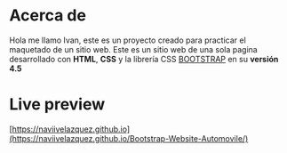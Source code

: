# Acerca de

Hola me llamo Ivan, este es un proyecto creado para practicar el maquetado de un sitio web. Este es un sitio web de una sola pagina desarrollado con **HTML**, **CSS** y la librería CSS [BOOTSTRAP][bootstrap] en su **versión 4.5**

[bootstrap]: https://getbootstrap.com/

# Live preview

[https://naviivelazquez.github.io](https://naviivelazquez.github.io/Bootstrap-Website-Automovile/)